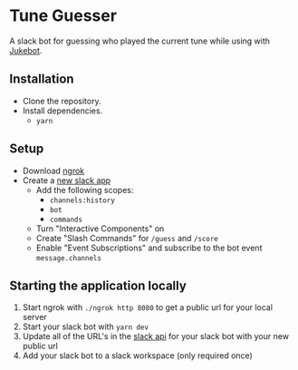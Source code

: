# Tune Guesser

A slack bot for guessing who played the current tune while using with [Jukebot](https://getjukebot.com/).

## Installation

- Clone the repository.
- Install dependencies.
  - `yarn`

## Setup

- Download [ngrok](https://ngrok.com/download)
- Create a [new slack app](https://api.slack.com/apps?new_app=1)
  - Add the following scopes:
    - `channels:history`
    - `bot`
    - `commands`
  - Turn "Interactive Components" on
  - Create "Slash Commands" for `/guess` and `/score`
  - Enable "Event Subscriptions" and subscribe to the bot event `message.channels`

## Starting the application locally

1. Start ngrok with `./ngrok http 8080` to get a public url for your local server
2. Start your slack bot with `yarn dev`
3. Update all of the URL's in the [slack api](https://api.slack.com/apps) for your slack bot with your new public url
4. Add your slack bot to a slack workspace (only required once)
